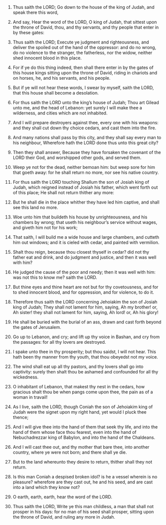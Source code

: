 1. Thus saith the LORD; Go down to the house of the king of Judah,
and speak there this word,

2. And say, Hear the word of the LORD, O
king of Judah, that sittest upon the throne of David, thou, and thy
servants, and thy people that enter in by these gates:

3. Thus saith
the LORD; Execute ye judgment and righteousness, and deliver the
spoiled out of the hand of the oppressor: and do no wrong, do no
violence to the stranger, the fatherless, nor the widow, neither shed
innocent blood in this place.

4. For if ye do this thing indeed, then shall there enter in by the
gates of this house kings sitting upon the throne of David, riding in
chariots and on horses, he, and his servants, and his people.

5. But if ye will not hear these words, I swear by myself, saith the
LORD, that this house shall become a desolation.

6. For thus saith the LORD unto the king’s house of Judah; Thou art
Gilead unto me, and the head of Lebanon: yet surely I will make thee a
wilderness, and cities which are not inhabited.

7. And I will prepare destroyers against thee, every one with his
weapons: and they shall cut down thy choice cedars, and cast them into
the fire.

8. And many nations shall pass by this city, and they shall say
every man to his neighbour, Wherefore hath the LORD done thus unto
this great city?

9. Then they shall answer, Because they have
forsaken the covenant of the LORD their God, and worshipped other
gods, and served them.

10. Weep ye not for the dead, neither bemoan him: but weep sore for
him that goeth away: for he shall return no more, nor see his native
country.

11. For thus saith the LORD touching Shallum the son of Josiah king
of Judah, which reigned instead of Josiah his father, which went forth
out of this place; He shall not return thither any more:

12. But he
shall die in the place whither they have led him captive, and shall
see this land no more.

13. Woe unto him that buildeth his house by unrighteousness, and his
chambers by wrong; that useth his neighbour’s service without wages,
and giveth him not for his work;

14. That saith, I will build me a
wide house and large chambers, and cutteth him out windows; and it is
cieled with cedar, and painted with vermilion.

15. Shalt thou reign, because thou closest thyself in cedar? did not
thy father eat and drink, and do judgment and justice, and then it was
well with him?

16. He judged the cause of the poor and needy; then
it was well with him: was not this to know me? saith the LORD.

17. But thine eyes and thine heart are not but for thy covetousness,
and for to shed innocent blood, and for oppression, and for violence,
to do it.

18. Therefore thus saith the LORD concerning Jehoiakim the son of
Josiah king of Judah; They shall not lament for him, saying, Ah my
brother! or, Ah sister! they shall not lament for him, saying, Ah
lord! or, Ah his glory!

19. He shall be buried with the burial of
an ass, drawn and cast forth beyond the gates of Jerusalem.

20. Go up to Lebanon, and cry; and lift up thy voice in Bashan, and
cry from the passages: for all thy lovers are destroyed.

21. I spake unto thee in thy prosperity; but thou saidst, I will not
hear. This hath been thy manner from thy youth, that thou obeyedst not
my voice.

22. The wind shall eat up all thy pastors, and thy lovers shall go
into captivity: surely then shalt thou be ashamed and confounded for
all thy wickedness.

23. O inhabitant of Lebanon, that makest thy nest in the cedars, how
gracious shalt thou be when pangs come upon thee, the pain as of a
woman in travail!

24. As I live, saith the LORD, though Coniah the
son of Jehoiakim king of Judah were the signet upon my right hand, yet
would I pluck thee thence;

25. And I will give thee into the hand of
them that seek thy life, and into the hand of them whose face thou
fearest, even into the hand of Nebuchadrezzar king of Babylon, and
into the hand of the Chaldeans.

26. And I will cast thee out, and thy mother that bare thee, into
another country, where ye were not born; and there shall ye die.

27. But to the land whereunto they desire to return, thither shall
they not return.

28. Is this man Coniah a despised broken idol? is he a vessel
wherein is no pleasure? wherefore are they cast out, he and his seed,
and are cast into a land which they know not?

29. O earth, earth,
earth, hear the word of the LORD.

30. Thus saith the LORD, Write ye this man childless, a man that
shall not prosper in his days: for no man of his seed shall prosper,
sitting upon the throne of David, and ruling any more in Judah.